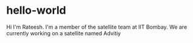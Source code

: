 # hello-world

Hi I'm Rateesh.
I'm a member of the satellite team at IIT Bombay. We are currently working on a satellite named Advitiy
